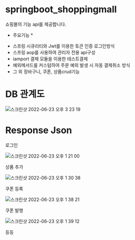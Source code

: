 # springboot_shoppingmall

쇼핑몰의 기능 api를 제공합니다.

* 주요기능 *
- 스프링 시큐리티와 Jwt를 이용한 토큰 인증 로그인방식
- 스프링 aop를 사용하여 관리자 전용 api구성
- iamport 결제 모듈을 이용한 테스트결제
- 예외메서드를 커스텀하여 주문 예외 발생 시 자동 결제취소 방식
- 그 외 장바구니, 쿠폰, 상품crud기능


# DB 관계도
![스크린샷 2022-06-23 오후 3 23 19](https://user-images.githubusercontent.com/91492469/175825724-c384fc72-7a82-4db2-ad9b-63505332735d.png)


# Response Json

로그인 


![스크린샷 2022-06-23 오후 1 21 00](https://user-images.githubusercontent.com/91492469/175825630-ca376153-f68a-4fb5-9882-01a74f052284.png)

상품 추가


![스크린샷 2022-06-23 오후 1 30 38](https://user-images.githubusercontent.com/91492469/175825664-26acd62f-dcdd-409a-87a2-dd5624a19c47.png)

쿠폰 등록


![스크린샷 2022-06-23 오후 1 38 21](https://user-images.githubusercontent.com/91492469/175825680-b5c003a8-d0c6-4101-b2ec-fdfe28877fb5.png)

쿠폰 발행


![스크린샷 2022-06-23 오후 1 39 12](https://user-images.githubusercontent.com/91492469/175825709-c81b4d0f-e53f-4492-92fa-6387e9f22957.png)


등등
